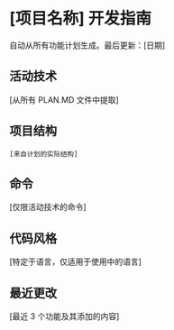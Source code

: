 # [项目名称] 开发指南

自动从所有功能计划生成。最后更新：[日期]

## 活动技术
[从所有 PLAN.MD 文件中提取]

## 项目结构
```
[来自计划的实际结构]
```

## 命令
[仅限活动技术的命令]

## 代码风格
[特定于语言，仅适用于使用中的语言]

## 最近更改
[最近 3 个功能及其添加的内容]

<!-- 手动添加开始 -->
<!-- 手动添加结束 -->
